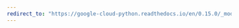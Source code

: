 ```yaml
---
redirect_to: "https://google-cloud-python.readthedocs.io/en/0.15.0/_modules/gcloud/datastore/connection.html"
---
```

